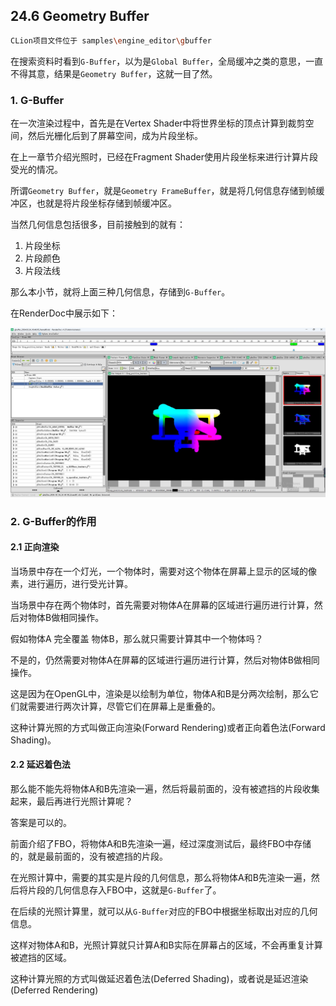 ## 24.6 Geometry Buffer

```bash
CLion项目文件位于 samples\engine_editor\gbuffer
```

在搜索资料时看到`G-Buffer`，以为是`Global Buffer`，全局缓冲之类的意思，一直不得其意，结果是`Geometry Buffer`，这就一目了然。

### 1. G-Buffer

在一次渲染过程中，首先是在Vertex Shader中将世界坐标的顶点计算到裁剪空间，然后光栅化后到了屏幕空间，成为片段坐标。

在上一章节介绍光照时，已经在Fragment Shader使用片段坐标来进行计算片段受光的情况。

所谓`Geometry Buffer`，就是`Geometry FrameBuffer`，就是将几何信息存储到帧缓冲区，也就是将片段坐标存储到帧缓冲区。

当然几何信息包括很多，目前接触到的就有：

1. 片段坐标
2. 片段颜色
3. 片段法线

那么本小节，就将上面三种几何信息，存储到`G-Buffer`。

在RenderDoc中展示如下：

![](../../imgs/engine_editor/gbuffer/gbuffer_output_textures.jpg)

### 2. G-Buffer的作用

#### 2.1 正向渲染

当场景中存在一个灯光，一个物体时，需要对这个物体在屏幕上显示的区域的像素，进行遍历，进行受光计算。

当场景中存在两个物体时，首先需要对物体A在屏幕的区域进行遍历进行计算，然后对物体B做相同操作。

假如物体A 完全覆盖 物体B，那么就只需要计算其中一个物体吗？

不是的，仍然需要对物体A在屏幕的区域进行遍历进行计算，然后对物体B做相同操作。

这是因为在OpenGL中，渲染是以绘制为单位，物体A和B是分两次绘制，那么它们就需要进行两次计算，尽管它们在屏幕上是重叠的。

这种计算光照的方式叫做正向渲染(Forward Rendering)或者正向着色法(Forward Shading)。

#### 2.2 延迟着色法

那么能不能先将物体A和B先渲染一遍，然后将最前面的，没有被遮挡的片段收集起来，最后再进行光照计算呢？

答案是可以的。

前面介绍了FBO，将物体A和B先渲染一遍，经过深度测试后，最终FBO中存储的，就是最前面的，没有被遮挡的片段。

在光照计算中，需要的其实是片段的几何信息，那么将物体A和B先渲染一遍，然后将片段的几何信息存入FBO中，这就是`G-Buffer`了。

在后续的光照计算里，就可以从`G-Buffer`对应的FBO中根据坐标取出对应的几何信息。

这样对物体A和B，光照计算就只计算A和B实际在屏幕占的区域，不会再重复计算被遮挡的区域。

这种计算光照的方式叫做延迟着色法(Deferred Shading)，或者说是延迟渲染(Deferred Rendering)
